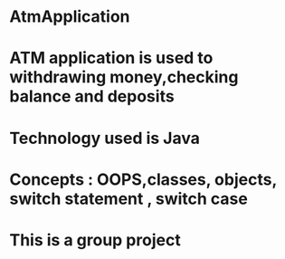 # AtmApplication
# ATM application is used to withdrawing money,checking balance and deposits
# Technology used is Java
# Concepts : OOPS,classes, objects, switch statement , switch case 
# This is a group project
